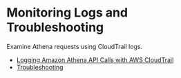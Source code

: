 # Monitoring Logs and Troubleshooting<a name="manage-and-monitor"></a>

Examine Athena requests using CloudTrail logs\.


+ [Logging Amazon Athena API Calls with AWS CloudTrail](monitor-with-cloudtrail.md)
+ [Troubleshooting](troubleshooting.md)